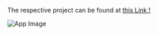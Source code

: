 The respective project can be found at [this Link !]()

![App Image]([https://imgur.com/GMolaql](https://imgur.com/a/4emmLYS))
